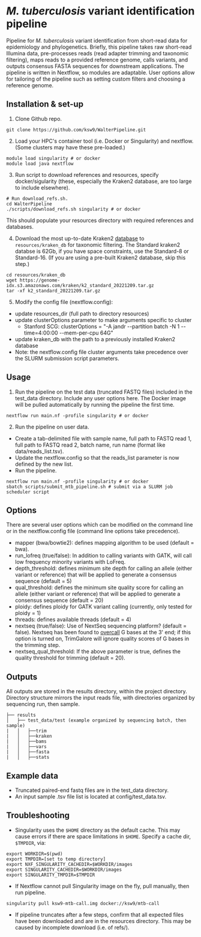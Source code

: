 # *M. tuberculosis*  variant identification pipeline

Pipeline for *M. tuberculosis* variant identification from short-read data for epidemiology and phylogenetics. Briefly, this pipeline takes raw short-read Illumina data, pre-processes reads (read adapter trimming and taxonomic filtering), maps reads to a provided reference genome, calls variants, and outputs consensus FASTA sequences for downstream applications. The pipeline is written in Nextflow, so modules are adaptable. User options allow for tailoring of the pipeline such as setting custom filters and choosing a reference genome.

## Installation & set-up

1. Clone Github repo.
```
git clone https://github.com/ksw9/WalterPipeline.git
```

2. Load your HPC's container tool (i.e. Docker or Singularity) and nextflow. (Some clusters may have these pre-loaded.)
```
module load singularity # or docker
module load java nextflow 
```

3. Run script to download references and resources, specify docker/sigularity (these, especially the Kraken2 database, are too large to include elsewhere). 
```
# Run download_refs.sh.
cd WalterPipeline 
./scripts/download_refs.sh singularity # or docker
```
This should populate your resources directory with required references and databases.

4. Download the most up-to-date Kraken2 [database](https://benlangmead.github.io/aws-indexes/k2) to `resources/kraken_db` for taxonomic filtering. The Standard kraken2 databse is 62Gb, if you have space constraints, use the Standard-8 or Standard-16. (If you are using a pre-built Kraken2 database, skip this step.)
```
cd resources/kraken_db
wget https://genome-idx.s3.amazonaws.com/kraken/k2_standard_20221209.tar.gz 
tar -xf k2_standard_20221209.tar.gz 
```

5. Modify the config file (nextflow.config):
  - update resources_dir (full path to directory resources)
  - update clusterOptions parameter to make arguments specific to cluster
    - Stanford SCG: clusterOptions = "-A jandr --partition batch -N 1 --time=4:00:00 --mem-per-cpu 64G"
  - update kraken_db with the path to a previously installed Kraken2 database
  - Note: the nextflow.config file cluster arguments take precedence over the SLURM submission script parameters.

## Usage
1. Run the pipeline on the test data (truncated FASTQ files) included in the test_data directory. Include any user options here. The Docker image will be pulled automatically by running the pipeline the first time.
```
nextflow run main.nf -profile singularity # or docker
```

2. Run the pipeline on user data. 
  - Create a tab-delimited file with sample name, full path to FASTQ read 1, full path to FASTQ read 2, batch name, run name (format like data/reads_list.tsv). 
  - Update the nextflow.config so that the reads_list parameter is now defined by the new list. 
  - Run the pipeline.
```
nextflow run main.nf -profile singularity # or docker
sbatch scripts/submit_mtb_pipeline.sh # submit via a SLURM job scheduler script
```

## Options

There are several user options which can be modified on the command line or in the nextflow.config file (command line options take precedence).
- mapper (bwa/bowtie2): defines mapping algorithm to be used (default = bwa).
- run_lofreq (true/false): In addition to calling variants with GATK, will call low frequency minority variants with LoFreq.
- depth_threshold: defines minimum site depth for calling an allele (either variant or reference) that will be applied to generate a consensus sequence (default = 5)
- qual_threshold: defines the minimum site quality score for calling an allele (either variant or reference) that will be applied to generate a consensus sequence (default = 20)
- ploidy: defines ploidy for GATK variant calling (currently, only tested for ploidy = 1)
- threads: defines available threads (default = 4)
- nextseq (true/false): Use of NextSeq sequencing platform? (default = false). Nextseq has been found to [overcall](https://github.com/FelixKrueger/TrimGalore/blob/master/Docs/Trim_Galore_User_Guide.md) G bases at the 3' end; if this option is turned on, TrimGalore will ignore quality scores of G bases in the trimming step. 
- nextseq_qual_threshold: If the above parameter is true, defines the quality threshold for trimming (default = 20).

## Outputs

All outputs are stored in the results directory, within the project directory. Directory structure mirrors the input reads file, with directories organized by sequencing run, then sample.
```
├── results
│   ├── test_data/test (example organized by sequencing batch, then sample) 
|   │   ├──trim
|   │   ├──kraken
|   │   ├──bams
|   │   ├──vars
|   │   ├──fasta
|   │   ├──stats
```
## Example data

- Truncated paired-end fastq files are in the test_data directory.
- An input sample .tsv file list is located at config/test_data.tsv.

## Troubleshooting

- Singularity uses the `$HOME` directory as the default cache. This may cause errors if there are space limitations in `$HOME`. Specify a cache dir, `$TMPDIR`, via: 
``` 
export WORKDIR=$(pwd)
export TMPDIR=[set to temp directory]
export NXF_SINGULARITY_CACHEDIR=$WORKDIR/images
export SINGULARITY_CACHEDIR=$WORKDIR/images
export SINGULARITY_TMPDIR=$TMPDIR

```
- If Nextflow cannot pull Singularity image on the fly, pull manually, then run pipeline. 

```singularity pull ksw9-mtb-call.img docker://ksw9/mtb-call ```
- If pipeline truncates after a few steps, confirm that all expected files have been downloaded and are in the resources directory. This may be caused by incomplete download (i.e. of refs/).

